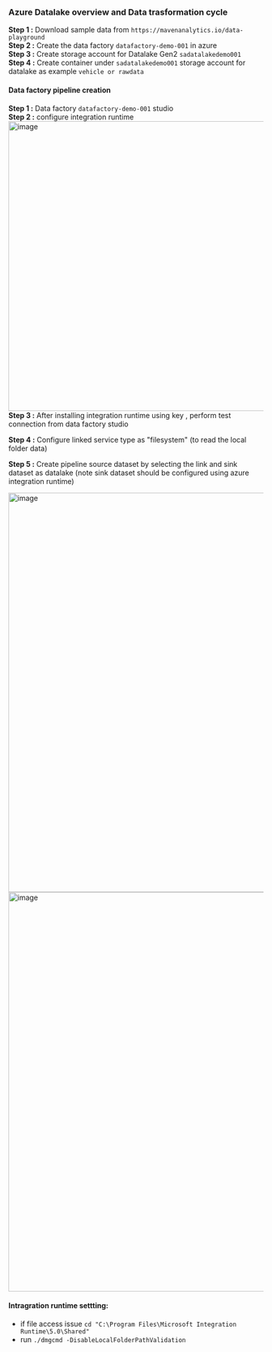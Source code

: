 ### Azure Datalake overview and Data trasformation cycle

**Step 1 :** Download sample data from `https://mavenanalytics.io/data-playground`  
**Step 2 :** Create the data factory `datafactory-demo-001` in azure  
**Step 3 :** Create storage account for Datalake Gen2 `sadatalakedemo001`  
**Step 4 :** Create container under `sadatalakedemo001` storage account for datalake as example `vehicle or rawdata`  

#### Data factory pipeline creation   

**Step 1 :**  Data factory `datafactory-demo-001`  studio  
**Step 2 :**  configure integration runtime  
    <img width="842" height="571" alt="image" src="https://github.com/user-attachments/assets/4ae8f526-4e99-4547-892d-92a397bff0cf" />
**Step 3 :**  After installing integration runtime using key , perform test connection from data factory studio      

**Step 4 :**  Configure linked service type as "filesystem" (to read the local folder data)  

**Step 5 :**  Create pipeline source dataset by selecting the link and sink dataset as datalake (note sink dataset should be configured using azure integration runtime)    

<img width="1340" height="787" alt="image" src="https://github.com/user-attachments/assets/1de8884c-1774-45f9-a334-0ffc876994eb" />  

<img width="1340" height="787" alt="image" src="https://github.com/user-attachments/assets/c4e5fa22-9432-44b6-9a0c-6302202b9f1b" />  


#### Intragration runtime settting:  
* if file access issue `cd "C:\Program Files\Microsoft Integration Runtime\5.0\Shared"`  
* run `./dmgcmd -DisableLocalFolderPathValidation`  
